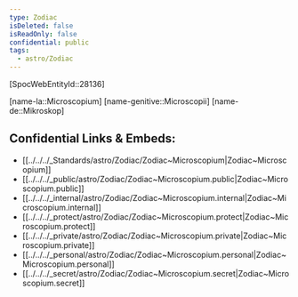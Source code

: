 ```yaml
---
type: Zodiac
isDeleted: false
isReadOnly: false
confidential: public
tags:
  - astro/Zodiac
---
```


[SpocWebEntityId::28136]


[name-la::Microscopium]
[name-genitive::Microscopii]
[name-de::Mikroskop]


## Confidential Links & Embeds: 
- [[../../../_Standards/astro/Zodiac/Zodiac~Microscopium|Zodiac~Microscopium]] 
- [[../../../_public/astro/Zodiac/Zodiac~Microscopium.public|Zodiac~Microscopium.public]] 
- [[../../../_internal/astro/Zodiac/Zodiac~Microscopium.internal|Zodiac~Microscopium.internal]] 
- [[../../../_protect/astro/Zodiac/Zodiac~Microscopium.protect|Zodiac~Microscopium.protect]] 
- [[../../../_private/astro/Zodiac/Zodiac~Microscopium.private|Zodiac~Microscopium.private]] 
- [[../../../_personal/astro/Zodiac/Zodiac~Microscopium.personal|Zodiac~Microscopium.personal]] 
- [[../../../_secret/astro/Zodiac/Zodiac~Microscopium.secret|Zodiac~Microscopium.secret]] 
